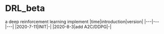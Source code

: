 # DRL_beta
a deep reinforcement learning implement
|time|introduction|version|
|---|---|---|
|2020-7-11|INIT|-|
|2020-8-3|add A2C/DDPG|-|